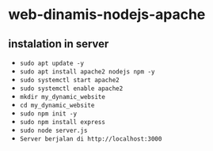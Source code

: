 # web-dinamis-nodejs-apache
## instalation in server 
- ```sudo apt update -y```
- ```sudo apt install apache2 nodejs npm -y```
- ```sudo systemctl start apache2```
- ```sudo systemctl enable apache2```
- ```mkdir my_dynamic_website```
- ```cd my_dynamic_website```
- ```sudo npm init -y```
- ```sudo npm install express```
- ```sudo node server.js```
- ```Server berjalan di http://localhost:3000```

